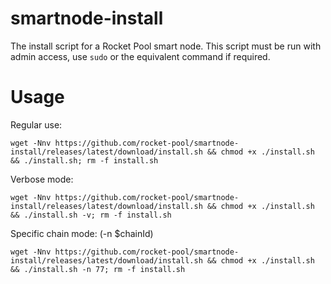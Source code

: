 # smartnode-install
The install script for a Rocket Pool smart node. This script must be run with admin access, use `sudo` or the equivalent command if required.

# Usage

Regular use:

`wget -Nnv https://github.com/rocket-pool/smartnode-install/releases/latest/download/install.sh && chmod +x ./install.sh && ./install.sh; rm -f install.sh`

Verbose mode:

`wget -Nnv https://github.com/rocket-pool/smartnode-install/releases/latest/download/install.sh && chmod +x ./install.sh && ./install.sh -v; rm -f install.sh`

Specific chain mode: (-n $chainId)

`wget -Nnv https://github.com/rocket-pool/smartnode-install/releases/latest/download/install.sh && chmod +x ./install.sh && ./install.sh -n 77; rm -f install.sh`
